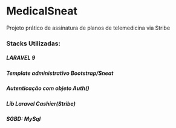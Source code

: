 <h1>MedicalSneat</h1>

<p>Projeto prático de assinatura de planos de telemedicina via Stribe</p>

<h3>Stacks Utilizadas:</h3>
<h5>LARAVEL 9</5>
<h5>Template administrativo Bootstrap/Sneat</5>
<h5>Autenticação com objeto Auth()</5>
<h5>Lib Laravel Cashier(Stribe)</5>
<h5>SGBD: MySql</5>


